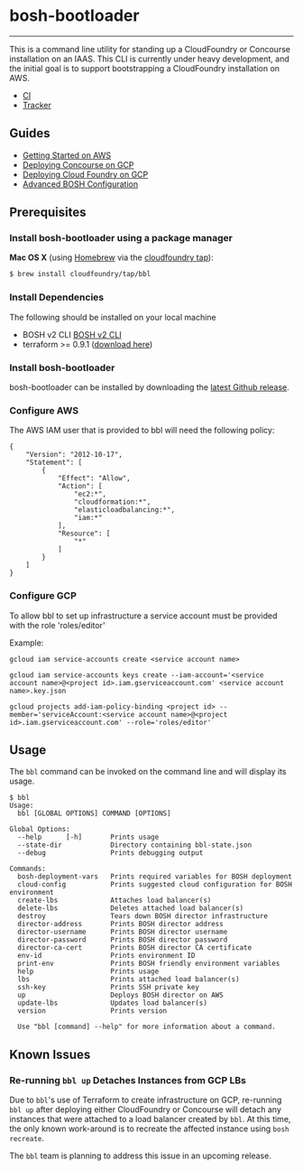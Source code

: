 # bosh-bootloader
---

This is a command line utility for standing up a CloudFoundry or Concourse installation
on an IAAS. This CLI is currently under heavy development, and the initial goal is to
support bootstrapping a CloudFoundry installation on AWS.

* [CI](https://wings.concourse.ci/teams/cf-infrastructure/pipelines/bosh-bootloader)
* [Tracker](https://www.pivotaltracker.com/n/projects/1488988)

## Guides

- [Getting Started on AWS](docs/getting-started-aws.md)
- [Deploying Concourse on GCP](docs/concourse.md)
- [Deploying Cloud Foundry on GCP](docs/cloudfoundry.md)
- [Advanced BOSH Configuration](docs/advanced.md)

## Prerequisites

### Install bosh-bootloader using a package manager

**Mac OS X** (using [Homebrew](http://brew.sh/) via the [cloudfoundry tap](https://github.com/cloudfoundry/homebrew-tap)):

```sh
$ brew install cloudfoundry/tap/bbl
```

### Install Dependencies

The following should be installed on your local machine
- BOSH v2 CLI  [BOSH v2 CLI](https://bosh.io/docs/cli-v2.html)
- terraform >= 0.9.1 ([download here](https://www.terraform.io/downloads.html))

### Install bosh-bootloader

bosh-bootloader can be installed by downloading the [latest Github release](https://github.com/cloudfoundry/bosh-bootloader/releases/latest).

### Configure AWS

The AWS IAM user that is provided to bbl will need the following policy:

```
{
    "Version": "2012-10-17",
    "Statement": [
        {
            "Effect": "Allow",
            "Action": [
                "ec2:*",
                "cloudformation:*",
                "elasticloadbalancing:*",
                "iam:*"
            ],
            "Resource": [
                "*"
            ]
        }
    ]
}
```

### Configure GCP

To allow bbl to set up infrastructure a service account must be provided with the
role 'roles/editor'

Example:
```
gcloud iam service-accounts create <service account name>

gcloud iam service-accounts keys create --iam-account='<service account name>@<project id>.iam.gserviceaccount.com' <service account name>.key.json

gcloud projects add-iam-policy-binding <project id> --member='serviceAccount:<service account name>@<project id>.iam.gserviceaccount.com' --role='roles/editor'
```

## Usage

The `bbl` command can be invoked on the command line and will display its usage.

```
$ bbl
Usage:
  bbl [GLOBAL OPTIONS] COMMAND [OPTIONS]

Global Options:
  --help      [-h]       Prints usage
  --state-dir            Directory containing bbl-state.json
  --debug                Prints debugging output

Commands:
  bosh-deployment-vars   Prints required variables for BOSH deployment
  cloud-config           Prints suggested cloud configuration for BOSH environment
  create-lbs             Attaches load balancer(s)
  delete-lbs             Deletes attached load balancer(s)
  destroy                Tears down BOSH director infrastructure
  director-address       Prints BOSH director address
  director-username      Prints BOSH director username
  director-password      Prints BOSH director password
  director-ca-cert       Prints BOSH director CA certificate
  env-id                 Prints environment ID
  print-env              Prints BOSH friendly environment variables
  help                   Prints usage
  lbs                    Prints attached load balancer(s)
  ssh-key                Prints SSH private key
  up                     Deploys BOSH director on AWS
  update-lbs             Updates load balancer(s)
  version                Prints version

  Use "bbl [command] --help" for more information about a command.
```

## Known Issues

### Re-running `bbl up` Detaches Instances from GCP LBs

Due to `bbl`'s use of Terraform to create infrastructure on GCP, re-running
`bbl up` after deploying either CloudFoundry or Concourse will detach any
instances that were attached to a load balancer created by `bbl`. At this
time, the only known work-around is to recreate the affected instance
using `bosh recreate`.

The `bbl` team is planning to address this issue in an upcoming release.
